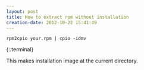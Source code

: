 ```yaml
---
layout: post
title: How to extract rpm without installation
creation-date: 2012-10-22 15:41:49
---
```


    rpm2cpio your.rpm | cpio -idmv
{:.terminal}

This makes installation image at the current directory.
